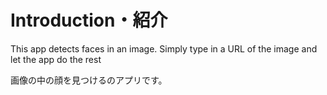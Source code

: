# Introduction・紹介

This app detects faces in an image. Simply type in a URL of the image and let the app do the rest

画像の中の顔を見つけるのアプリです。